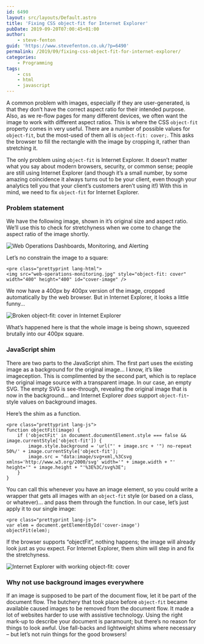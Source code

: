 ```yaml
---
id: 6490
layout: src/layouts/Default.astro
title: 'Fixing CSS object-fit for Internet Explorer'
pubDate: 2019-09-20T07:00:45+01:00
author:
    - steve-fenton
guid: 'https://www.stevefenton.co.uk/?p=6490'
permalink: /2019/09/fixing-css-object-fit-for-internet-explorer/
categories:
    - Programming
tags:
    - css
    - html
    - javascript
---
```


A common problem with images, especially if they are user-generated, is that they don’t have the correct aspect ratio for their intended purpose. Also, as we re-flow pages for many different devices, we often want the image to work with different aspect ratios. This is where the CSS `object-fit` property comes in very useful. There are a number of possible values for `object-fit`, but the most-used of them all is `object-fit: cover;`. This asks the browser to fill the rectangle with the image by cropping it, rather than stretching it.

The only problem using `object-fit` is Internet Explorer. It doesn’t matter what you say about modern browsers, security, or common sense; people are still using Internet Explorer (and though it’s a small number, by some amazing coincidence it always turns out to be your client, even though your analytics tell you that your client’s customers aren’t using it!) With this in mind, we need to fix `object-fit` for Internet Explorer.

### Problem statement

We have the following image, shown in it’s original size and aspect ratio. We’ll use this to check for stretchyness when we come to change the aspect ratio of the image shortly.

![Web Operations Dashboards, Monitoring, and Alerting](https://www.stevefenton.co.uk/wp-content/uploads/2017/08/web-operations-monitoring.jpg)

Let’s no constrain the image to a square:

```
<pre class="prettyprint lang-html">
<img src="web-operations-monitoring.jpg" style="object-fit: cover" width="400" height="400" id="cover-image" />
```

We now have a 400px by 400px version of the image, cropped automatically by the web browser. But in Internet Explorer, it looks a little funny…

![Broken object-fit: cover in Internet Explorer](https://www.stevefenton.co.uk/wp-content/uploads/2019/09/object-fit-internet-explorer.jpg)

What’s happened here is that the whole image is being shown, squeezed brutally into our 400px square.

### JavaScript shim

There are two parts to the JavaScript shim. The first part uses the existing image as a background for the original image… I know, it’s like imageception. This is complimented by the second part, which is to replace the original image source with a transparent image. In our case, an empty SVG. The empty SVG is see-through, revealing the original image that is now in the background… and Internet Explorer *does* support `object-fit`-style values on background images.

Here’s the shim as a function.

```
<pre class="prettyprint lang-js">
function objectFit(image) {
    if ('objectFit' in document.documentElement.style === false && image.currentStyle['object-fit']) {
        image.style.background = 'url("' + image.src + '") no-repeat 50%/' + image.currentStyle['object-fit'];
        image.src = "data:image/svg+xml,%3Csvg xmlns='http://www.w3.org/2000/svg' width='" + image.width + "' height='" + image.height + "'%3E%3C/svg%3E";
    }
}
```

You can call this whenever you have an image element, so you could write a wrapper that gets all images with an `object-fit` style (or based on a class, or whatever)… and pass them through the function. In our case, let’s just apply it to our single image:

```
<pre class="prettyprint lang-js">
var elem = document.getElementById('cover-image')
objectFit(elem);
```

If the browser supports “objectFit”, nothing happens; the image will already look just as you expect. For Internet Explorer, them shim will step in and fix the stretchyness.

![Internet Explorer with working object-fit: cover](https://www.stevefenton.co.uk/wp-content/uploads/2019/09/object-fit-internet-explorer-with-shim.jpg)

### Why not use background images everywhere

If an image is supposed to be part of the document flow, let it be part of the document flow. The butchery that took place before `object-fit` became available caused images to be removed from the document flow. It made a lot of websites harder to use with assistive technology. Using the right mark-up to describe your document is paramount; but there’s no reason for things to look awful. Use fall-backs and lightweight shims where necessary – but let’s not ruin things for the good browsers!